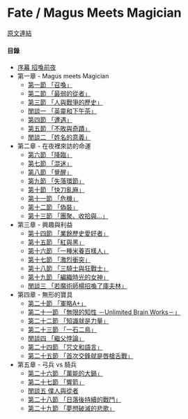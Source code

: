 Fate / Magus Meets Magician
====
[原文連結](https://syosetu.org/novel/42788/)

#### 目錄
* [序幕 招喚前夜](./article/0000.md)
* 第一章 - Magus meets Magician
  * [第一節   「召喚」](./article/0101.md)
  * [第二節   「最弱的從者」](./article/0102.md)
  * [第三節   「人與戰爭的歷史」](./article/0103.md)
  * [閒談一   「英靈和下午茶」](./article/010301.md)
  * [第四節   「遭遇」](./article/0104.md)
  * [第五節   「不敗與奇蹟」](./article/0105.md)
  * [閒談二   「姓名的意義」](./article/010501.md)
* 第二章 - 在夜裡來訪的命運
  * [第六節   「降臨」](./article/0206.md)
  * [第七節   「混迷」](./article/0207.md)
  * [第八節   「覺醒」](./article/0208.md)
  * [第九節   「失落環節」](./article/0209.md)
  * [第十節   「快刀亂麻」](./article/0210.md)
  * [第十一節 「危機」](./article/0211.md)
  * [第十二節 「偽裝」](./article/0212.md)
  * [第十三節 「團聚、收拾與...」](./article/0213.md)
* 第三章 - 興趣與利益
  * [第十四節 「業餘歷史愛好者」](./article/0314.md)
  * [第十五節 「紅與黑」](./article/0315.md)
  * [第十六節 「一種米養百樣人」](./article/0316.md)
  * [第十七節 「激烈衝突」](./article/0317.md)
  * [第十八節 「三騎士與狂戰士」](./article/0318.md)
  * [第十九節 「編織時光的女神」](./article/0319.md)
  * [閒談三 「若魔術師楊招喚了庫夫林」](./article/031901.md)
* 第四章 - 無形的寶具
  * [第二十節 「軍略A+」](./article/0420.md)
  * [第二十一節 「無限的知性 －Unlimited Brain Works－」](./article/0421.md)
  * [第二十二節 「知識就是力量」](./article/0422.md)
  * [第二十三節 「一石二鳥」](./article/0423.md)
  * [閒談四 「繼父悖論」](./article/042301.md)
  * [第二十四節 「咒文和語言」](./article/0424.md)
  * [第二十五節 「首次交鋒就是唇槍舌戰」](./article/0425.md)
* 第五章 - 弓兵 vs 騎兵
  * [第二十六節 「萬能的大鍋」](./article/0526.md)
  * [第二十七節 「響箭」](./article/0527.md)
  * [閒談五 僕人與從者](./article/052701.md)
  * [第二十八節 「日落後持續的戰鬥」](./article/0528.md)
  * [第二十九節 「夢想破滅的悲歌」](./article/0529.md)
